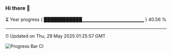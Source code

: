 ### Hi there 👋

⏳ Year progress { ████████████▁▁▁▁▁▁▁▁▁▁▁▁▁▁▁▁▁▁ } 40.56 %

---

⏰ Updated on Thu, 29 May 2025 01:25:57 GMT

![Progress Bar CI](https://github.com/JuvenileQ/Progress-Bar-CI/workflows/main/badge.svg)
